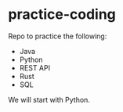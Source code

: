 # practice-coding
Repo to practice the following:
- Java
- Python
- REST API
- Rust
- SQL

We will start with Python.
